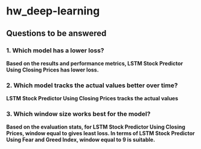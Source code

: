 # hw_deep-learning

## Questions to be answered
### 1. Which model has a lower loss?
 **Based on the results and performance metrics, LSTM Stock Predictor Using Closing Prices has lower loss.**
### 2.  Which model tracks the actual values better over time?
**LSTM Stock Predictor Using Closing Prices tracks the actual values**
### 3. Which window size works best for the model?
**Based on the evaluation stats, for LSTM Stock Predictor Using Closing Prices, window equal to gives least loss.
In terms of LSTM Stock Predictor Using Fear and Greed Index, window equal to 9 is suitable.** 
